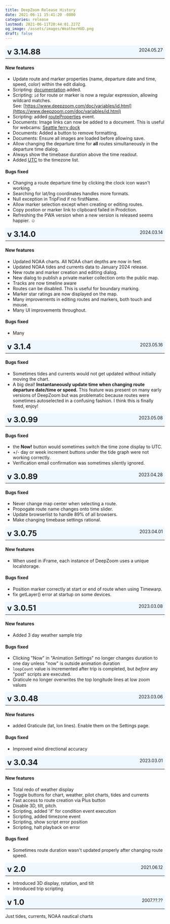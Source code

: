 ```yaml
---
title: DeepZoom Release History
date: 2021-06-11 15:41:20 -0800
categories: release 
lastmod: 2021-06-11T20:44:01.227Z
og_image: /assets/images/WeatherHUD.png
draft: false
---
```




<div style="background-color: aliceblue; " >
<span style="float: left; font-size: 24px; font-weight: bold; margin: 6px;"> 
v 3.14.88
</span>  
<span style="float: right; margin: 6px;"  >
2024.05.27
</span>
<hr style="clear: both"/> 
</div>

#### New features
- Update route and marker properties (name, departure date and time, speed, color) within the edit dialog.
- Scripting: [documentation](https://www.deepzoom.com/doc/index.html) added.
- Scripting: `id` for route or marker is now a regular expression, allowing wildcard matches.  
    See: [https://www.deepzoom.com/doc/variables/id.html](https://www.deepzoom.com/doc/variables/id.html)
- Scripting: added [routeProperties](https://www.deepzoom.com/doc/functions/routeProperties.html) event.
- Documents: Image links can now be added to a document.  This is useful for webcams: [Seattle ferry dock](https://deepzoom.com/marker/8866753532864865/0)
- Documents: Added a button to remove formatting.
- Documents: Ensure all images are loaded before allowing save.
- Allow changing the departure time for **all** routes simultaneously in the departure time dialog.
- Always show the timebase duration above the time readout.
- Added [UTC](https://deepzoom.com/settings) to the timezone list.


#### Bugs fixed
- Changing a route departure time by clicking the clock icon wasn't working.
- Searching for lat/lng coordinates handles more formats.
- Null exception in TripFind if no firstName.
- Allow marker selection except when creating or editing routes.
- Copy postion or marker link to clipboard failed in Prodction.
- Refreshing the PWA version when a new version is released seems happier. ☺







<div style="background-color: aliceblue; " >
<span style="float: left; font-size: 24px; font-weight: bold; margin: 6px;"> 
v 3.14.0
</span>  
<span style="float: right; margin: 6px;"  >
2024.03.14
</span>
<hr style="clear: both"/> 
</div>

#### New features
- Updated NOAA charts.  All NOAA chart depths are now in feet.
- Updated NOAA tides and currents data to January 2024 release.
- New route and marker creation and editing dialog.
- New dialog to publish a private marker collection onto the public map.
- Tracks are now timeline aware
- Routes can be disabled.  This is useful for boundary marking.
- Marker star ratings are now displayed on the map.
- Many improvements in editing routes and markers, both touch and mouse.
- Many UI improvements throughout.


#### Bugs fixed
- Many



<div style="background-color: aliceblue; " >
<span style="float: left; font-size: 24px; font-weight: bold; margin: 6px;"> 
v 3.1.4
</span>  
<span style="float: right; margin: 6px;"  >
2023.05.16
</span>
<hr style="clear: both"/> 
</div>


#### Bugs fixed
- Sometimes tides and currents would not get updated without initially moving the chart.
- A big deal! **Instantaneously update time when changing route departure date/time or speed.**  This feature was present on many early versions of DeepZoom but was problematic because routes were sometimes autoselected in a confusing fashion. I think this is finally fixed, enjoy!










<div style="background-color: aliceblue; " >
<span style="float: left; font-size: 24px; font-weight: bold; margin: 6px;"> 
v 3.0.99
</span>  
<span style="float: right; margin: 6px;"  >
2023.05.08
</span>
<hr style="clear: both"/> 
</div>


#### Bugs fixed
- the **Now!** button would sometimes switch the time zone display to UTC.
- +/- day or week increment buttons under the tide graph were not working correctly.
- Verification email confirmation was sometimes silently ignored.




<div style="background-color: aliceblue; " >
<span style="float: left; font-size: 24px; font-weight: bold; margin: 6px;"> 
v 3.0.89
</span>  
<span style="float: right; margin: 6px;"  >
2023.04.28
</span>
<hr style="clear: both"/> 
</div>


#### Bugs fixed
- Never change map center when selecting a route.
- Propogate route name changes onto time slider.
- Update browserlist to handle 89% of all browsers.
- Make changing timebase settings rational.





<div style="background-color: aliceblue; " >
<span style="float: left; font-size: 24px; font-weight: bold; margin: 6px;"> 
v 3.0.75
</span>  
<span style="float: right; margin: 6px;"  >
2023.04.01
</span>
<hr style="clear: both"/> 
</div>

#### New features
- When used in iFrame, each instance of DeepZoom uses a unique localstorage.

#### Bugs fixed
- Position marker correctly at start or end of route when using Timewarp.
- fix getLayer() error at startup on some devices.




<div style="background-color: aliceblue; " >
<span style="float: left; font-size: 24px; font-weight: bold; margin: 6px;"> 
v 3.0.51
</span>  
<span style="float: right; margin: 6px;"  >
2023.03.08
</span>
<hr style="clear: both"/> 
</div>

#### New features
- Added 3 day weather sample trip

#### Bugs fixed
- Clicking "Now" in "Animation Settings" no longer changes duration to one day unless "now" is outside animation duration
- `loopCount` value is incremented after trip is completed, but *before* any "post" scripts are executed.
- Graticule no longer overwrites the top longitude lines at low zoom values


<div style="background-color: aliceblue; " >
<span style="float: left; font-size: 24px; font-weight: bold; margin: 6px;"> 
v 3.0.48
</span>  
<span style="float: right; margin: 6px;"  >
2023.03.06
</span>
<hr style="clear: both"/> 
</div>

#### New features
- added Graticule (lat, lon lines).  Enable them on the Settings page.

#### Bugs fixed
- Improved wind directional accuracy



<div style="background-color: aliceblue; " >
<span style="float: left; font-size: 24px; font-weight: bold; margin: 6px;"> 
v 3.0.34
</span>  
<span style="float: right; margin: 6px;"  >
2023.03.01
</span>
<hr style="clear: both"/> 
</div>

#### New features
- Total redo of weather display
- Toggle buttons for chart, weather, pilot charts, tides and currents
- Fast access to route creation via Plus button
- Disable 3D, tilt, pitch.
- Scripting, added 'if' for condition event execution
- Scripting, added timezone event
- Scripting, show script error position
- Scripting, halt playback on error


#### Bugs fixed
- Sometimes route duration wasn't updated properly after changing route speed.


<div style="background-color: aliceblue; " >
<span style="float: left; font-size: 24px; font-weight: bold; margin: 6px;"> 
v 2.0
</span>  
<span style="float: right; margin: 6px;"  >
2021.06.12
</span>
<hr style="clear: both"/> 
</div>

- Introduced 3D display, rotation, and tilt
- Introduced trip scripting

<div style="background-color: aliceblue; " >
<span style="float: left; font-size: 24px; font-weight: bold; margin: 6px;"> 
v 1.0
</span>  
<span style="float: right; margin: 6px;"  >
2007.??.??
</span>
<hr style="clear: both"/> 
</div>

Just tides, currents, NOAA nautical charts